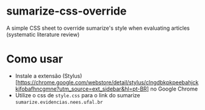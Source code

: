 # sumarize-css-override
A simple CSS sheet to override sumarize's style when evaluating articles (systematic literature review)


# Como usar

- Instale a extensão (Stylus)[https://chrome.google.com/webstore/detail/stylus/clngdbkpkpeebahjckkjfobafhncgmne?utm_source=ext_sidebar&hl=pt-BR] no Google Chrome
- Utilize o css de `style.css` para o link do sumarize `sumarize.evidencias.nees.ufal.br`
